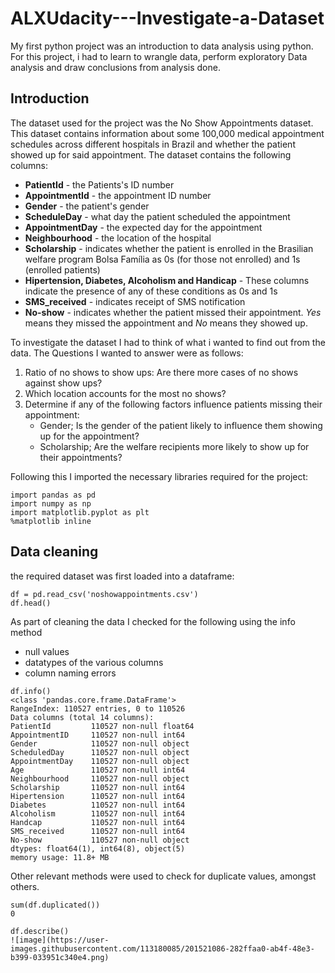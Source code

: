 # ALXUdacity---Investigate-a-Dataset
My first python project was an introduction to data analysis using python. 
For this project, i had to learn to wrangle data, perform exploratory Data analysis and draw conclusions from analysis done.

## Introduction
The dataset used for the project was the No Show Appointments dataset. This dataset contains information about some 100,000 medical appointment schedules across different hospitals in Brazil and whether the patient showed up for said appointment. The dataset contains the following columns:
- **PatientId** - the Patients's ID number
- **AppointmentId** - the appointment ID number
- **Gender** - the patient's gender
- **ScheduleDay** - what day the patient scheduled the appointment
- **AppointmentDay** - the expected day for the appointment
- **Neighbourhood** - the location of the hospital
- **Scholarship** - indicates whether the patient is enrolled in the Brasilian welfare program Bolsa Família as 0s (for those not enrolled) and 1s (enrolled patients)
- **Hipertension, Diabetes, Alcoholism and Handicap**  - These columns indicate the presence of any of these conditions as 0s and 1s
- **SMS_received** - indicates receipt of SMS notification
- **No-show** - indicates whether the patient missed their appointment. *Yes* means they missed the appointment and *No* means they showed up.

To investigate the dataset I had to think of what i wanted to find out from the data. The Questions I wanted to answer were as follows:
1. Ratio of no shows to show ups: Are there more cases of no shows against show ups?
2. Which location accounts for the most no shows?
3. Determine if any of the following factors influence patients missing their appointment:
    - Gender; Is the gender of the patient likely to influence them showing up for the appointment?
    - Scholarship; Are the welfare recipients more likely to show up for their appointments?
    
 Following this I imported the necessary libraries required for the project:
 ```
import pandas as pd
import numpy as np
import matplotlib.pyplot as plt
%matplotlib inline
```

## Data cleaning
the required dataset was first loaded into a dataframe:
```
df = pd.read_csv('noshowappointments.csv')
df.head()
```

As part of cleaning the data I checked for the following using the info method
- null values
- datatypes of the various columns
- column naming errors

```
df.info()
<class 'pandas.core.frame.DataFrame'>
RangeIndex: 110527 entries, 0 to 110526
Data columns (total 14 columns):
PatientId         110527 non-null float64
AppointmentID     110527 non-null int64
Gender            110527 non-null object
ScheduledDay      110527 non-null object
AppointmentDay    110527 non-null object
Age               110527 non-null int64
Neighbourhood     110527 non-null object
Scholarship       110527 non-null int64
Hipertension      110527 non-null int64
Diabetes          110527 non-null int64
Alcoholism        110527 non-null int64
Handcap           110527 non-null int64
SMS_received      110527 non-null int64
No-show           110527 non-null object
dtypes: float64(1), int64(8), object(5)
memory usage: 11.8+ MB
```

Other relevant methods were used to check for duplicate values, amongst others.
```
sum(df.duplicated())
0

df.describe()
![image](https://user-images.githubusercontent.com/113180085/201521086-282ffaa0-ab4f-48e3-b399-033951c340e4.png)

```

